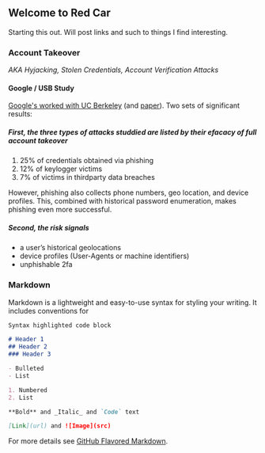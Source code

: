 ## Welcome to Red Car

Starting this out. Will post links and such to things I find interesting.

### Account Takeover

_AKA Hyjacking, Stolen Credentials, Account Verification Attacks_

#### Google / USB Study
[Google's worked with UC Berkeley](https://security.googleblog.com/) (and [paper](https://research.google.com/pubs/pub46437.html)). Two sets of significant results:

##### First, the three types of attacks studdied are listed by their efacacy of full account takeover

1. 25% of credentials obtained via phishing
2. 12% of keylogger victims
3. 7% of victims in thirdparty data breaches

However, phishing also collects phone numbers, geo location, and device profiles. This, combined with historical password enumeration, makes phishing even more successful.

##### Second, the risk signals

- a user’s historical geolocations
- device profiles (User-Agents or machine identifiers)
- unphishable 2fa


### Markdown

Markdown is a lightweight and easy-to-use syntax for styling your writing. It includes conventions for

```markdown
Syntax highlighted code block

# Header 1
## Header 2
### Header 3

- Bulleted
- List

1. Numbered
2. List

**Bold** and _Italic_ and `Code` text

[Link](url) and ![Image](src)
```

For more details see [GitHub Flavored Markdown](https://guides.github.com/features/mastering-markdown/).


